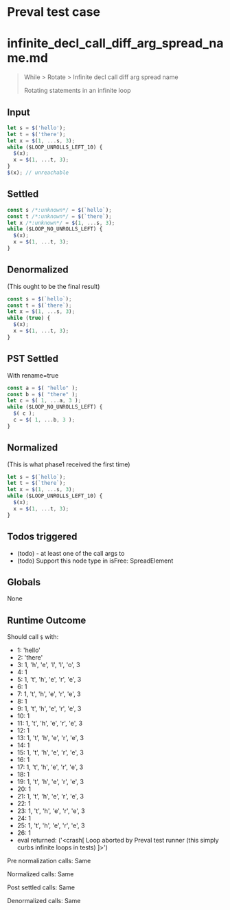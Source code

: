 # Preval test case

# infinite_decl_call_diff_arg_spread_name.md

> While > Rotate > Infinite decl call diff arg spread name
>
> Rotating statements in an infinite loop

## Input

`````js filename=intro
let s = $('hello');
let t = $('there');
let x = $(1, ...s, 3);
while ($LOOP_UNROLLS_LEFT_10) {
  $(x);
  x = $(1, ...t, 3);
}
$(x); // unreachable
`````


## Settled


`````js filename=intro
const s /*:unknown*/ = $(`hello`);
const t /*:unknown*/ = $(`there`);
let x /*:unknown*/ = $(1, ...s, 3);
while ($LOOP_NO_UNROLLS_LEFT) {
  $(x);
  x = $(1, ...t, 3);
}
`````


## Denormalized
(This ought to be the final result)

`````js filename=intro
const s = $(`hello`);
const t = $(`there`);
let x = $(1, ...s, 3);
while (true) {
  $(x);
  x = $(1, ...t, 3);
}
`````


## PST Settled
With rename=true

`````js filename=intro
const a = $( "hello" );
const b = $( "there" );
let c = $( 1, ...a, 3 );
while ($LOOP_NO_UNROLLS_LEFT) {
  $( c );
  c = $( 1, ...b, 3 );
}
`````


## Normalized
(This is what phase1 received the first time)

`````js filename=intro
let s = $(`hello`);
let t = $(`there`);
let x = $(1, ...s, 3);
while ($LOOP_UNROLLS_LEFT_10) {
  $(x);
  x = $(1, ...t, 3);
}
`````


## Todos triggered


- (todo) - at least one of the call args to
- (todo) Support this node type in isFree: SpreadElement


## Globals


None


## Runtime Outcome


Should call `$` with:
 - 1: 'hello'
 - 2: 'there'
 - 3: 1, 'h', 'e', 'l', 'l', 'o', 3
 - 4: 1
 - 5: 1, 't', 'h', 'e', 'r', 'e', 3
 - 6: 1
 - 7: 1, 't', 'h', 'e', 'r', 'e', 3
 - 8: 1
 - 9: 1, 't', 'h', 'e', 'r', 'e', 3
 - 10: 1
 - 11: 1, 't', 'h', 'e', 'r', 'e', 3
 - 12: 1
 - 13: 1, 't', 'h', 'e', 'r', 'e', 3
 - 14: 1
 - 15: 1, 't', 'h', 'e', 'r', 'e', 3
 - 16: 1
 - 17: 1, 't', 'h', 'e', 'r', 'e', 3
 - 18: 1
 - 19: 1, 't', 'h', 'e', 'r', 'e', 3
 - 20: 1
 - 21: 1, 't', 'h', 'e', 'r', 'e', 3
 - 22: 1
 - 23: 1, 't', 'h', 'e', 'r', 'e', 3
 - 24: 1
 - 25: 1, 't', 'h', 'e', 'r', 'e', 3
 - 26: 1
 - eval returned: ('<crash[ Loop aborted by Preval test runner (this simply curbs infinite loops in tests) ]>')

Pre normalization calls: Same

Normalized calls: Same

Post settled calls: Same

Denormalized calls: Same
